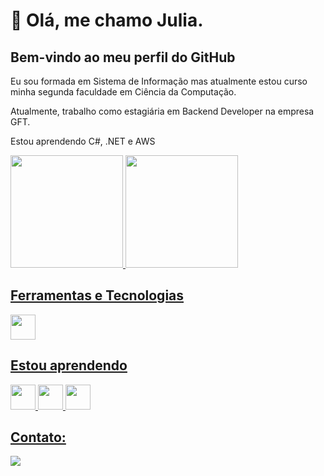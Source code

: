# 👋 Olá, me chamo Julia. 
## Bem-vindo ao meu perfil do GitHub
<p>Eu sou formada em Sistema de Informação mas atualmente estou curso minha segunda faculdade em Ciência da Computação.</p>
<p>Atualmente, trabalho como estagiária em Backend Developer na empresa GFT.</p>
<p>Estou aprendendo C#, .NET e AWS</p>

<div>
<a href="https://github.com/juliafigueira">
<img loading="lazy" height="180em" src="https://github-readme-stats.vercel.app/api/top-langs/?username=juliafigueira&layout=compact&langs_count=7&theme=dracula"/>
<img loading="lazy" height="180em" src="https://github-readme-stats.vercel.app/api?username=juliafigueira&show_icons=true&theme=dracula&include_all_commits=true&count_private=true"/>
</div>

## Ferramentas e Tecnologias
<img loading="lazy" src="https://cdn.jsdelivr.net/gh/devicons/devicon/icons/git/git-original.svg" width="40" height="40"/>

## Estou aprendendo
<div>
  <img src="https://cdn.jsdelivr.net/gh/devicons/devicon@latest/icons/amazonwebservices/amazonwebservices-original-wordmark.svg" width="40" height="40"/>
  <img src="https://cdn.jsdelivr.net/gh/devicons/devicon@latest/icons/csharp/csharp-original.svg" width="40" height="40"/>
  <img src="https://cdn.jsdelivr.net/gh/devicons/devicon@latest/icons/dot-net/dot-net-original-wordmark.svg" width="40" height="40"/>
</div>

## Contato:
<div>
<a href="https://www.linkedin.com/in/juliairacema" target="_blank"><img loading="lazy" src="https://img.shields.io/badge/-LinkedIn-%230077B5?style=for-the-badge&logo=linkedin&logoColor=white" target="_blank"></a>   
</div>
         


